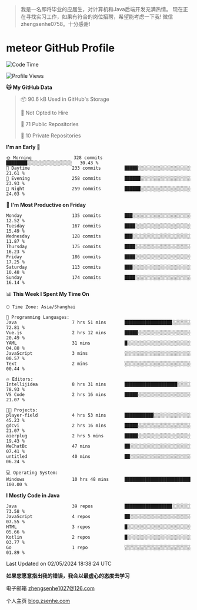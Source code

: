 > 我是一名即将毕业的应届生，对计算机和Java后端开发充满热情。
> 现在正在寻找实习工作，如果有符合的岗位招聘，希望能考虑一下我!
> 微信 zhengsenhe0758。十分感谢!

# meteor  GitHub Profile 

<!--START_SECTION:waka-->
![Code Time](http://img.shields.io/badge/Code%20Time-8%20hrs%2026%20mins-blue)

![Profile Views](http://img.shields.io/badge/Profile%20Views-74-blue)

**🐱 My GitHub Data** 

> 📦 90.6 kB Used in GitHub's Storage 
 > 
> 🚫 Not Opted to Hire
 > 
> 📜 71 Public Repositories 
 > 
> 🔑 10 Private Repositories 
 > 
**I'm an Early 🐤** 

```text
🌞 Morning                328 commits         ████████░░░░░░░░░░░░░░░░░   30.43 % 
🌆 Daytime                233 commits         █████░░░░░░░░░░░░░░░░░░░░   21.61 % 
🌃 Evening                258 commits         ██████░░░░░░░░░░░░░░░░░░░   23.93 % 
🌙 Night                  259 commits         ██████░░░░░░░░░░░░░░░░░░░   24.03 % 
```
📅 **I'm Most Productive on Friday** 

```text
Monday                   135 commits         ███░░░░░░░░░░░░░░░░░░░░░░   12.52 % 
Tuesday                  167 commits         ████░░░░░░░░░░░░░░░░░░░░░   15.49 % 
Wednesday                128 commits         ███░░░░░░░░░░░░░░░░░░░░░░   11.87 % 
Thursday                 175 commits         ████░░░░░░░░░░░░░░░░░░░░░   16.23 % 
Friday                   186 commits         ████░░░░░░░░░░░░░░░░░░░░░   17.25 % 
Saturday                 113 commits         ███░░░░░░░░░░░░░░░░░░░░░░   10.48 % 
Sunday                   174 commits         ████░░░░░░░░░░░░░░░░░░░░░   16.14 % 
```


📊 **This Week I Spent My Time On** 

```text
🕑︎ Time Zone: Asia/Shanghai

💬 Programming Languages: 
Java                     7 hrs 51 mins       ██████████████████░░░░░░░   72.81 % 
Vue.js                   2 hrs 12 mins       █████░░░░░░░░░░░░░░░░░░░░   20.49 % 
YAML                     31 mins             █░░░░░░░░░░░░░░░░░░░░░░░░   04.88 % 
JavaScript               3 mins              ░░░░░░░░░░░░░░░░░░░░░░░░░   00.57 % 
Text                     2 mins              ░░░░░░░░░░░░░░░░░░░░░░░░░   00.44 % 

🔥 Editors: 
Intellijidea             8 hrs 31 mins       ████████████████████░░░░░   78.93 % 
VS Code                  2 hrs 16 mins       █████░░░░░░░░░░░░░░░░░░░░   21.07 % 

🐱‍💻 Projects: 
player-field             4 hrs 53 mins       ███████████░░░░░░░░░░░░░░   45.23 % 
gdcvi                    2 hrs 16 mins       █████░░░░░░░░░░░░░░░░░░░░   21.07 % 
aierplug                 2 hrs 5 mins        █████░░░░░░░░░░░░░░░░░░░░   19.43 % 
WeChatBc                 47 mins             ██░░░░░░░░░░░░░░░░░░░░░░░   07.41 % 
untitled                 40 mins             ██░░░░░░░░░░░░░░░░░░░░░░░   06.24 % 

💻 Operating System: 
Windows                  10 hrs 48 mins      █████████████████████████   100.00 % 
```

**I Mostly Code in Java** 

```text
Java                     39 repos            ██████████████████░░░░░░░   73.58 % 
JavaScript               4 repos             ██░░░░░░░░░░░░░░░░░░░░░░░   07.55 % 
HTML                     3 repos             █░░░░░░░░░░░░░░░░░░░░░░░░   05.66 % 
Kotlin                   2 repos             █░░░░░░░░░░░░░░░░░░░░░░░░   03.77 % 
Go                       1 repo              ░░░░░░░░░░░░░░░░░░░░░░░░░   01.89 % 
```




 Last Updated on 02/05/2024 18:38:24 UTC
<!--END_SECTION:waka-->


**如果您愿意指出我的错误，我会以最虚心的态度去学习**

电子邮箱 zhengsenhe1027@126.com

个人主页 [blog.zsenhe.com](http://blog.zsenhe.com/)


